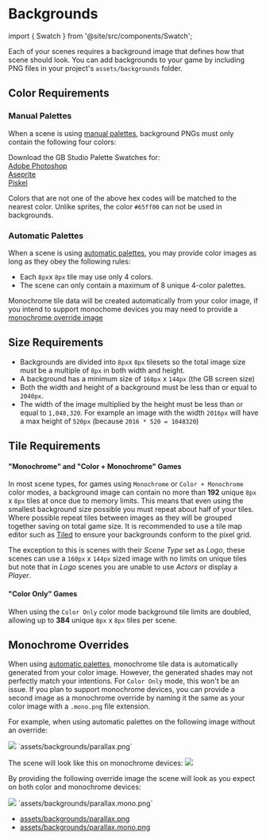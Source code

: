 # Backgrounds

import { Swatch } from '@site/src/components/Swatch';

Each of your scenes requires a background image that defines how that scene should look. You can add backgrounds to your game by including PNG files in your project's `assets/backgrounds` folder.

## Color Requirements

### Manual Palettes

When a scene is using [manual palettes](/docs/project-editor/scenes#automatic-color), background PNGs must only contain the following four colors:

<Swatch color="#071821" />
<Swatch color="#306850" />
<Swatch color="#86c06c" />
<Swatch color="#e0f8cf" />

Download the GB Studio Palette Swatches for:  
[Adobe Photoshop](/assets/swatches/gb-studio-photoshop.aco)  
[Aseprite](/assets/swatches/gb-studio-aseprite.aseprite)  
[Piskel](/assets/swatches/gb-studio-piskel-background-palette.gpl)  

Colors that are not one of the above hex codes will be matched to the nearest color. Unlike sprites, the color `#65ff00` can not be used in backgrounds.

### Automatic Palettes

When a scene is using [automatic palettes](/docs/project-editor/scenes#automatic-color), you may provide color images as long as they obey the following rules:

- Each `8px`x `8px` tile may use only 4 colors.
- The scene can only contain a maximum of 8 unique 4-color palettes.

Monochrome tile data will be created automatically from your color image, if you intend to support monochome devices you may need to provide a [monochrome override image](/docs/assets/backgrounds#monochrome-overrides)

## Size Requirements

- Backgrounds are divided into `8px`x `8px` tilesets so the total image size must be a multiple of `8px` in both width and height.
- A background has a minimum size of `160px` x `144px` (the GB screen size)
- Both the width and height of a background must be less than or equal to `2040px`.
- The width of the image multiplied by the height must be less than or equal to `1,048,320`. For example an image with the width `2016px` will have a max height of `520px` (because `2016 * 520 = 1048320`)

## Tile Requirements

#### "Monochrome" and "Color + Monochrome" Games

In most scene types, for games using `Monochrome` or `Color + Monochrome` color modes, a background image can contain no more than **192** unique `8px` x `8px` tiles at once due to memory limits. This means that even using the smallest background size possible you must repeat about half of your tiles. Where possible repeat tiles between images as they will be grouped together saving on total game size. It is recommended to use a tile map editor such as [Tiled](https://www.mapeditor.org/) to ensure your backgrounds conform to the pixel grid.

The exception to this is scenes with their _Scene Type_ set as _Logo_, these scenes can use a `160px` x `144px` sized image with no limits on unique tiles but note that in _Logo_ scenes you are unable to use _Actors_ or display a _Player_.

#### "Color Only" Games

When using the `Color Only` color mode background tile limits are doubled, allowing up to **384** unique `8px` x `8px` tiles per scene.

## Monochrome Overrides

When using [automatic palettes](/docs/project-editor/scenes#automatic-color), monochrome tile data is automatically generated from your color image. However, the generated shades may not perfectly match your intentions. For `Color Only` mode, this won't be an issue. If you plan to support monochrome devices, you can provide a second image as a monochrome override by naming it the same as your color image with a `.mono.png` file extension.

For example, when using automatic palettes on the following image without an override:

<img src="/assets/examples/mono-override/parallax.png" style={{width:550}} />
`assets/backgrounds/parallax.png`  

The scene will look like this on monochrome devices:
<img src="/assets/examples/mono-override/parallax_broken.png" style={{width:550}} class="margin-bottom"/>

By providing the following override image the scene will look as you expect on both color and monochrome devices:

<img src="/assets/examples/mono-override/parallax.mono.png" style={{width:550}} />
`assets/backgrounds/parallax.mono.png`  


- [assets/backgrounds/parallax.png](/assets/examples/mono-override/parallax.png)
- [assets/backgrounds/parallax.mono.png](/assets/examples/mono-override/parallax.mono.png)
